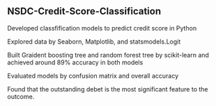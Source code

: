 ## NSDC-Credit-Score-Classification

Developed classfification models to predict credit score in Python

Explored data by Seaborn, Matplotlib, and statsmodels.Logit

Built Graident boosting tree and random forest tree by scikit-learn and achieved around 89% accuracy in both models

Evaluated models by confusion matrix and overall accuracy

Found that the outstanding debet is the most significant feature to the outcome. 
